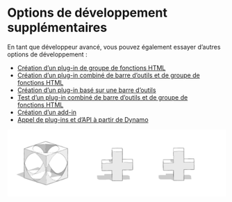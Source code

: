 # Options de développement supplémentaires

En tant que développeur avancé, vous pouvez également essayer d’autres options de développement :

* [Création d’un plug-in de groupe de fonctions HTML](creating-an-html-panel-plugin.md)
* [Création d’un plug-in combiné de barre d’outils et de groupe de fonctions HTML](creating-a-combined-html-panel-and-toolbar-plugin.md)
* [Création d’un plug-in basé sur une barre d’outils](creating-a-toolbar-based-plugin.md)
* [Test d’un plug-in combiné de barre d’outils et de groupe de fonctions HTML](testing-a-combined-html-panel-and-toolbar-plugin.md)
* [Création d’un add-in](creating-an-add-in.md)
* [Appel de plug-ins et d’API à partir de Dynamo](invoking-plugins-and-api-from-dynamo.md)

![](../../../.gitbook/assets/c23.PNG)
